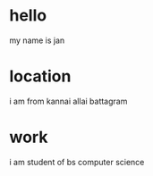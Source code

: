 # hello
my name is jan 

# location 
i am from kannai allai battagram 

# work 
i am student of bs computer science
